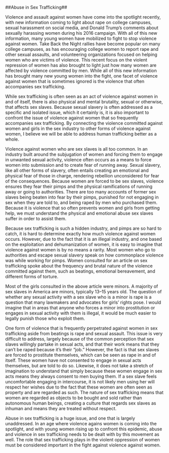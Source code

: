 ##Abuse in Sex Trafficking##

Violence and assault against women have come into the spotlight recently, with new information coming to light about rape on college campuses, sexual harassment on social media, and Donald Trump’s comments about sexually harassing women during his 2016 campaign. With all of this new information, many young women have mobilized to fight to stop violence against women. Take Back the Night rallies have become popular on many college campuses, as has encouraging college women to report rape and other sexual assaults, and volunteering organizations focused on helping women who are victims of violence. This recent focus on the violent repression of women has also brought to light just how many women are affected by violence committed by men. While all of this new information has brought many new young women into the fight, one facet of violence against women that is sometimes ignored is the violence that often accompanies sex trafficking.

While sex trafficking is often seen as an act of violence against women in and of itself, there is also physical and mental brutality, sexual or otherwise, that affects sex slaves. Because sexual slavery is often addressed as a specific and isolated issue, which it certainly is, it is also important to confront the issue of violence against women that so frequently accompanies sex trafficking. By connecting the violence committed against women and girls in the sex industry to other forms of violence against women, I believe we will be able to address human trafficking better as a whole.

Violence against women who are sex slaves is all too common. In an industry built around the subjugation of women and forcing them to engage in unwanted sexual activity, violence often occurs as a means to force women into submission and to create fear of running away. Sexual slavery, like all other forms of slavery, often entails creating an emotional and physical fear of those in charge, rendering rebellion unconsidered for fear of the consequences. Because women are forced to be sex slaves, violence ensures they fear their pimps and the physical ramifications of running away or going to authorities. There are too many accounts of former sex slaves being beaten into fear by their pimps, punished for not engaging in sex when they are told to, and being raped by men who purchased them. Because it is violence that so often prevents women and girls from getting help, we must understand the physical and emotional abuse sex slaves suffer in order to assist them.

Because sex trafficking is such a hidden industry, and pimps are so hard to catch, it is hard to determine exactly how much violence against women occurs. However, due to the fact that it is an illegal industry, and one based on the exploitation and dehumanization of women, it is easy to imagine that violence against women is by no means a rarity. Most women who go to authorities and escape sexual slavery speak on how commonplace violence was while working for pimps. Women consulted for an article on sex trafficking spoke about the frequency and brutal nature of the violence committed against them, such as beatings, emotional bereavement, and different forms of torture.

Most of the girls consulted in the above article were minors. A majority of sex slaves in America are minors, typically 13–15 years old. The question of whether any sexual activity with a sex slave who is a minor is rape is a question that many lawmakers and advocates for girls’ rights pose. I would imagine that in areas that anyone who forces a minor into prostitution or engages in sexual activity with them is illegal, it would be much easier to legally punish those who exploit them.

One form of violence that is frequently perpetrated against women in sex trafficking aside from beatings is rape and sexual assault. This issue is very difficult to address, largely because of the common perception that sex slaves willingly partake in sexual acts, and that their work means that they can’t be raped because it’s their “job.” However, the fact is that sex slaves are forced to prostitute themselves, which can be seen as rape in and of itself. These women have not consented to engage in sexual acts themselves, but are told to do so. Likewise, it does not take a stretch of imagination to understand that simply because these women engage in sex acts means they always consent to men buying them. If a sex slave feels uncomfortable engaging in intercourse, it is not likely men using her will respect her wishes due to the fact that these women are often seen as property and are regarded as such. The nature of sex trafficking means that women are regarded as objects to be bought and sold rather than autonomous human beings, creating a culture that regards sex slaves as inhuman and means they are treated without respect.

Abuse in sex trafficking is a huge issue, and one that is largely unaddressed. In an age where violence agains women is coming into the spotlight, and with young women rising up to confront this epidemic, abuse and violence in sex trafficking needs to be dealt with by this movement as well. The role that sex trafficking plays in the violent oppression of women must be considered important in the fight against violence against women.
